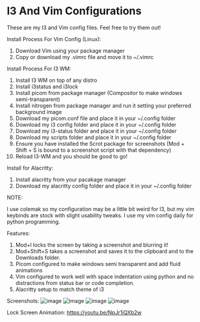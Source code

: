 # I3 And Vim Configurations
These are my I3 and Vim config files. Feel free to try them out!

Install Process For Vim Config (Linux):

1. Download Vim using your package manager
2. Copy or download my .vimrc file and move it to ~/.vimrc

Install Process For I3 WM:

1. Install I3 WM on top of any distro
2. Install i3status and i3lock
3. Install picom from package manager (Compositor to make windows semi-transparent)
4. Install nitrogen from package manager and run it setting your preferred background image
5. Download my picom.conf file and place it in your ~/.config folder
6. Download my i3 config folder and place it in your ~/.config folder
8. Download my i3-status folder and place it in your ~/.config folder
9. Download my scripts folder and place it in your ~/.config folder
10. Ensure you have installed the Scrot package for screenshots (Mod + Shift + S is bound to a screenshot script with that dependency)
11. Reload I3-WM and you should be good to go!

Install for Alacritty:

1. Install alacritty from your pacakage manager
2. Download my alacritty config folder and place it in your ~/.config folder



NOTE:

I use colemak so my configuration may be a little bit weird for I3, but my vim keybinds are stock with slight usability tweaks. I use my vim config daily for python programming.

Features:

1. Mod+l locks the screen by taking a screenshot and blurring it!
2. Mod+Shift+S takes a screenshot and saves it to the clipboard and to the Downloads folder.
4. Picom configured to make windows semi transparent and add fluid animations
5. Vim configured to work well with space indentation using python and no distractions from status bar or code completion.
6. Alacritty setup to match theme of i3

Screenshots:
![image](https://user-images.githubusercontent.com/96272441/228668924-3e00f6cc-5f11-4066-978f-208a7783573c.png)
![image](https://user-images.githubusercontent.com/96272441/228670008-725793e3-479f-4a91-8abe-4a16c3df0482.png)
![image](https://user-images.githubusercontent.com/96272441/228671054-eeec46e6-2c22-4855-a968-eb5196db570e.png)
![image](https://user-images.githubusercontent.com/96272441/228679960-163abc0b-a581-48c9-aba1-ce7df25d9599.png)

Lock Screen Animation:
https://youtu.be/NpJr1iQXb2w


